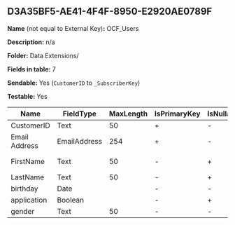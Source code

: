 ## D3A35BF5-AE41-4F4F-8950-E2920AE0789F

**Name** (not equal to External Key)**:** OCF_Users

**Description:** n/a

**Folder:** Data Extensions/

**Fields in table:** 7

**Sendable:** Yes (`CustomerID` to `_SubscriberKey`)

**Testable:** Yes

| Name | FieldType | MaxLength | IsPrimaryKey | IsNullable | DefaultValue |
| --- | --- | --- | --- | --- | --- |
| CustomerID | Text | 50 | + | - |  |
| Email Address | EmailAddress | 254 | + | - |  |
| FirstName | Text | 50 | - | + | Valued Customer |
| LastName | Text | 50 | - | + |  |
| birthday | Date |  | - | - | GETDATE() |
| application | Boolean |  | - | + | false |
| gender | Text | 50 | - | - | unspecified |
